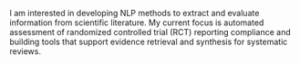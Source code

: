 I am interested in developing NLP methods to extract and evaluate information from scientific literature. My current focus is automated assessment of randomized controlled trial (RCT) reporting compliance and building tools that support evidence retrieval and synthesis for systematic reviews.
